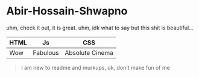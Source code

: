 # Abir-Hossain-Shwapno
uhm, check it out, it is great. uhm, idk what to say but this shit is beautiful...

|HTML|Js      |CSS            |
|----|--------|---------------|
|Wow |Fabulous|Absolute Cinema|

> I am new to readme and murkups, ok, don't make fun of me
